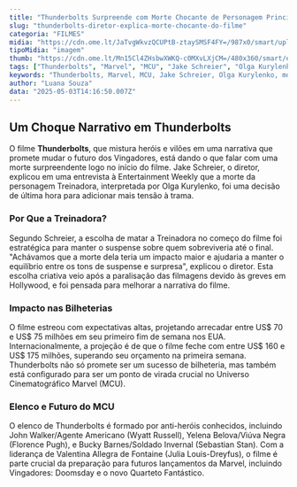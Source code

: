 ```yaml
---
title: "Thunderbolts Surpreende com Morte Chocante de Personagem Principal"
slug: "thunderbolts-diretor-explica-morte-chocante-do-filme"
categoria: "FILMES"
midia: "https://cdn.ome.lt/JaTvgWkvzQCUPtB-ztaySMSF4FY=/987x0/smart/uploads/conteudo/fotos/thunderboltsvariante2.jpg"
tipoMidia: "imagem"
thumb: "https://cdn.ome.lt/Mn15Cl4ZHsbwXWKQ-c0MXvLXjCM=/480x360/smart/extras/conteudos/thunderboltsvariante2.jpg"
tags: ["Thunderbolts", "Marvel", "MCU", "Jake Schreier", "Olga Kurylenko", "morte chocante", "bilheterias", "futuro dos Vingadores"]
keywords: "Thunderbolts, Marvel, MCU, Jake Schreier, Olga Kurylenko, morte chocante, bilheterias, futuro dos Vingadores"
author: "Luana Souza"
data: "2025-05-03T14:16:50.007Z"
---
```


## Um Choque Narrativo em Thunderbolts

O filme **Thunderbolts**, que mistura heróis e vilões em uma narrativa que promete mudar o futuro dos Vingadores, está dando o que falar com uma morte surpreendente logo no início do filme. Jake Schreier, o diretor, explicou em uma entrevista à Entertainment Weekly que a morte da personagem Treinadora, interpretada por Olga Kurylenko, foi uma decisão de última hora para adicionar mais tensão à trama.

### Por Que a Treinadora?

Segundo Schreier, a escolha de matar a Treinadora no começo do filme foi estratégica para manter o suspense sobre quem sobreviveria até o final. "Achávamos que a morte dela teria um impacto maior e ajudaria a manter o equilíbrio entre os tons de suspense e surpresa", explicou o diretor. Esta escolha criativa veio após a paralisação das filmagens devido às greves em Hollywood, e foi pensada para melhorar a narrativa do filme.

### Impacto nas Bilheterias

O filme estreou com expectativas altas, projetando arrecadar entre US$ 70 e US$ 75 milhões em seu primeiro fim de semana nos EUA. Internacionalmente, a projeção é de que o filme feche com entre US$ 160 e US$ 175 milhões, superando seu orçamento na primeira semana. Thunderbolts não só promete ser um sucesso de bilheteria, mas também está configurado para ser um ponto de virada crucial no Universo Cinematográfico Marvel (MCU).

### Elenco e Futuro do MCU

O elenco de Thunderbolts é formado por anti-heróis conhecidos, incluindo John Walker/Agente Americano (Wyatt Russell), Yelena Belova/Viúva Negra (Florence Pugh), e Bucky Barnes/Soldado Invernal (Sebastian Stan). Com a liderança de Valentina Allegra de Fontaine (Julia Louis-Dreyfus), o filme é parte crucial da preparação para futuros lançamentos da Marvel, incluindo Vingadores: Doomsday e o novo Quarteto Fantástico.